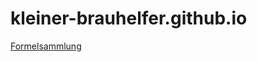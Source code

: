 # kleiner-brauhelfer.github.io
[Formelsammlung](https://kleiner-brauhelfer.github.io/formelsammlung.html)
